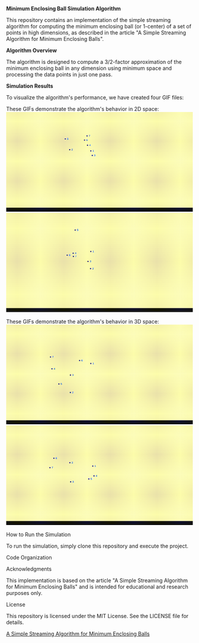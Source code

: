 **Minimum Enclosing Ball Simulation Algorithm**

This repository contains an implementation of the simple streaming algorithm for computing the minimum enclosing ball (or 1-center) of a set of points in high dimensions, as described in the article "A Simple Streaming Algorithm for Minimum Enclosing Balls".


**Algorithm Overview**

The algorithm is designed to compute a 3/2-factor approximation of the minimum enclosing ball in any dimension using minimum space and processing the data points in just one pass.


**Simulation Results**

To visualize the algorithm's performance, we have created four GIF files:

These GIFs demonstrate the algorithm's behavior in 2D space:
![2d example 1](2d1.gif)
![2d example 2](2d2.gif)

These GIFs demonstrate the algorithm's behavior in 3D space:
![3d example 1](3d1.gif)
![3d example 2](3d2.gif)


How to Run the Simulation

To run the simulation, simply clone this repository and execute the project.

Code Organization

Acknowledgments

This implementation is based on the article "A Simple Streaming Algorithm for Minimum Enclosing Balls" and is intended for educational and research purposes only.

License

This repository is licensed under the MIT License. See the LICENSE file for details.

[A Simple Streaming Algorithm for Minimum Enclosing Balls](https://citeseerx.ist.psu.edu/document?repid=rep1&type=pdf&doi=11c10297de05dbac6ba1ac0ed25f212b08c0827a)
